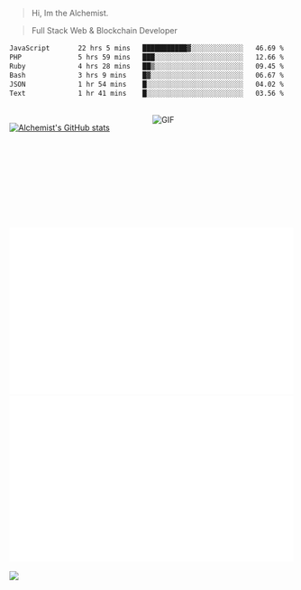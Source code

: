 > Hi, Im the Alchemist.

> Full Stack Web & Blockchain Developer


<!--START_SECTION:waka-->

```text
JavaScript       22 hrs 5 mins   ███████████▓░░░░░░░░░░░░░   46.69 %
PHP              5 hrs 59 mins   ███░░░░░░░░░░░░░░░░░░░░░░   12.66 %
Ruby             4 hrs 28 mins   ██▒░░░░░░░░░░░░░░░░░░░░░░   09.45 %
Bash             3 hrs 9 mins    █▓░░░░░░░░░░░░░░░░░░░░░░░   06.67 %
JSON             1 hr 54 mins    █░░░░░░░░░░░░░░░░░░░░░░░░   04.02 %
Text             1 hr 41 mins    █░░░░░░░░░░░░░░░░░░░░░░░░   03.56 %
```

<!--END_SECTION:waka-->


<br />

<img align="right" alt="GIF" src="https://user-images.githubusercontent.com/5355808/139111924-210cc6fa-9fb1-4dac-929d-6324a5836a92.gif" width="250" height="200" />

[![Alchemist's GitHub stats](https://github-readme-stats.vercel.app/api?username=DrMaxis&show_icons=true&theme=outrun&count_private=true)](#)

![](https://raw.githubusercontent.com/DrMaxis/github-stats-transparent/output/generated/overview.svg)
![](https://raw.githubusercontent.com/DrMaxis/github-stats-transparent/output/generated/languages.svg)

 
<a href="https://count.getloli.com/"><img src="https://count.getloli.com/get/@:maxis-the-alchemist?theme=rule34"></a>
<!-- https://count.getloli.com/get/@alchemist?theme=rule34 -->
<br>



